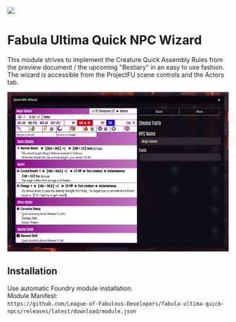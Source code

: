 ![](https://img.shields.io/badge/Foundry-v12-informational)

# Fabula Ultima Quick NPC Wizard

This module strives to implement the Creature Quick Assembly Rules from the preview document / the upcoming "Bestiary" in an easy to use fashion.
The wizard is accessible from the ProjectFU scene controls and the Actors tab.

![](screenshot.png)

## Installation
Use automatic Foundry module installation.\
Module Manifest:\
`https://github.com/League-of-Fabulous-Developers/fabula-ultima-quick-npcs/releases/latest/download/module.json`
